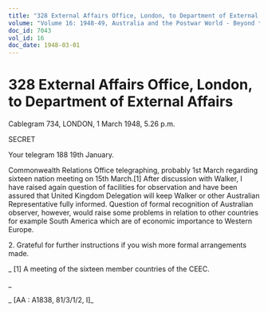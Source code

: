 ```yaml
---
title: "328 External Affairs Office, London, to Department of External Affairs"
volume: "Volume 16: 1948-49, Australia and the Postwar World - Beyond the Region"
doc_id: 7043
vol_id: 16
doc_date: 1948-03-01
---
```


# 328 External Affairs Office, London, to Department of External Affairs

Cablegram 734, LONDON, 1 March 1948, 5.26 p.m.

SECRET

Your telegram 188 19th January.

Commonwealth Relations Office telegraphing, probably 1st March regarding sixteen nation meeting on 15th March.[1] After discussion with Walker, I have raised again question of facilities for observation and have been assured that United Kingdom Delegation will keep Walker or other Australian Representative fully informed. Question of formal recognition of Australian observer, however, would raise some problems in relation to other countries for example South America which are of economic importance to Western Europe.

2\. Grateful for further instructions if you wish more formal arrangements made.

_ [1] A meeting of the sixteen member countries of the CEEC.

_

_ [AA : A1838, 81/3/1/2, I]_
